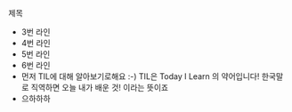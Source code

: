 제목

- 3번 라인
- 4번 라인
- 5번 라인
- 6번 라인
- 먼저 TIL에 대해 알아보기로해요 :-) TIL은 Today I Learn 의 약어입니다! 한국말로 직역하면 오늘 내가 배운 것! 이라는 뜻이죠
- 으하하하
